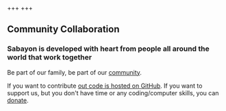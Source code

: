 +++
+++

## Community Collaboration

### Sabayon is developed with heart from people all around the world that work together

Be part of our family, be part of our [community](https://forum.sabayon.org).

If you want to contribute
[out code is hosted on GitHub](https://github.com/Sabayon/).
If you want to support us,
but you don't have time or any coding/computer skills, you can
[donate](/donate).
